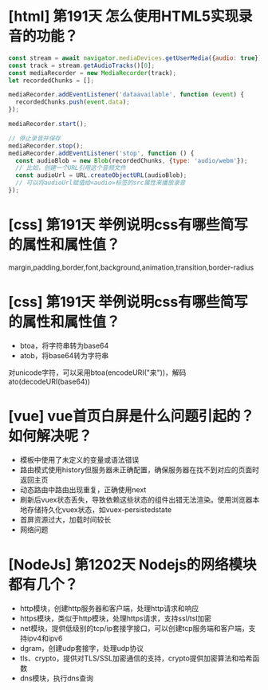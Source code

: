# [html] 第191天 怎么使用HTML5实现录音的功能？

```javascript
const stream = await navigator.mediaDevices.getUserMedia({audio: true});
const track = stream.getAudioTracks()[0];
const mediaRecorder = new MediaRecorder(track);
let recordedChunks = [];

mediaRecorder.addEventListener('dataavailable', function (event) {
  recordedChunks.push(event.data);
});

mediaRecorder.start();

// 停止录音并保存
mediaRecorder.stop();
mediaRecorder.addEventListener('stop', function () {
  const audioBlob = new Blob(recordedChunks, {type: 'audio/webm'});
  // 比如，创建一个URL引用这个音频文件
  const audioUrl = URL.createObjectURL(audioBlob);
  // 可以将audioUrl赋值给<audio>标签的src属性来播放录音
});

```

# [css] 第191天 举例说明css有哪些简写的属性和属性值？

margin,padding,border,font,background,animation,transition,border-radius

# [css] 第191天 举例说明css有哪些简写的属性和属性值？

- btoa，将字符串转为base64
- atob，将base64转为字符串

对unicode字符，可以采用btoa(encodeURI("来"))，解码ato(decodeURI(base64))

# [vue] vue首页白屏是什么问题引起的？如何解决呢？

- 模板中使用了未定义的变量或语法错误
- 路由模式使用history但服务器未正确配置，确保服务器在找不到对应的页面时返回主页
- 动态路由中路由出现重复，正确使用next
- 刷新后vuex状态丢失，导致依赖这些状态的组件出错无法渲染。使用浏览器本地存储持久化vuex状态，如vuex-persistedstate
- 首屏资源过大，加载时间较长
- 网络问题

# [NodeJs] 第1202天 Nodejs的网络模块都有几个？

- http模块，创建http服务器和客户端，处理http请求和响应
- https模块，类似于http模块，处理https请求，支持ssl/tsl加密
- net模块，提供低级别的tcp/ip套接字接口，可以创建tcp服务端和客户端，支持ipv4和ipv6
- dgram，创建udp套接字，处理udp协议
- tls、crypto，提供对TLS/SSL加密通信的支持，crypto提供加密算法和哈希函数
- dns模块，执行dns查询
